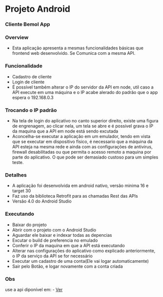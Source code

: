 # Projeto Android 

### Cliente Bemol App

### Overview
 
 - Esta aplicação apresenta a mesmas funcionalidades básicas que frontend web desenvolvido. Se 
 Comunica com a mesma API.
 
### Funcionalidade
 - Cadastro de cliente
 - Login de cliente 
 - É possível também alterar o IP do servidor da API em node, util caso a API execute em uma máquina e o IP
 acabe alerado do padrão que o app espera o 192.168.0.3
 
 
 ### Trocando o IP padrão
 
 - Na tela de login do aplicativo no canto superior direito, existe uma figura de engrenagem, 
 ao clicar nela, um tela se abre e é possível grava o IP da maquina que a API em node está sendo excutada
 - Aconcelha-se executar a aplicação em um emulador, tendo em vista que se executar em dispositivo físico,
 é necessario que a máquina da API esteja na mesma rede e ainda com as configurações de antivirus, firewall
 desabilitadas ou que permita o acesso remoto a maquina por parte do aplicativo. O que pode ser 
 demasiado custoso para um simples teste.
 
 ### Detalhes
 
 - A aplicação foi desenvolvida em android nativo, versão minima 16 e target 30
 - Faz uso da biblioteca Retrofit para as chamadas Rest das APIs
 - Versão 4.0 do Android Studio
 
 ### Executando
 
 - Baixar do projeto
 - Abrir com o projeto com o Android Studio
 - Aguardar ele baixar e indexar todas as depencias
 - Excutar o build de preferencia no emulado
 - Conferir o IP da maquina em que a API está executando
 - Alterar nas configurações do aplicativo como explicado anteriormente, o IP da serviço da API se for necessário
 - Executar um cadastro de uma conta(Ele vai logar automaticamente)
 - Sair pelo Botão, e logar novamente com a conta criada
 
 ### Obs

use a api diponível em: - [Ver](https://github.com/milenavms/api-cad-cliente)
 
 
 
 

